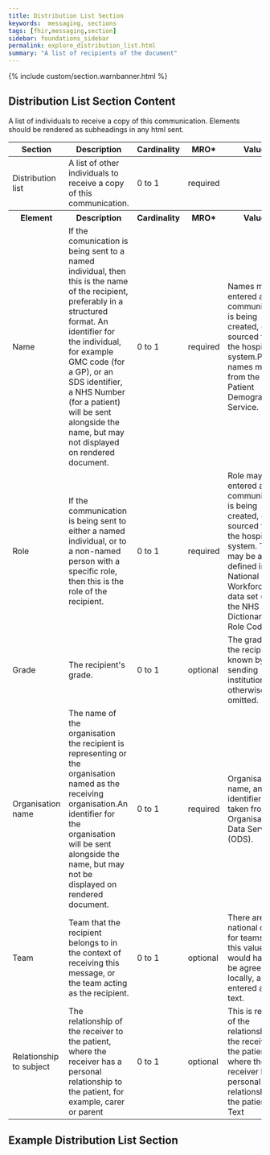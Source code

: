 ```yaml
---
title: Distribution List Section
keywords:  messaging, sections
tags: [fhir,messaging,section]
sidebar: foundations_sidebar
permalink: explore_distribution_list.html
summary: "A list of recipients of the document"
---
```

{% include custom/section.warnbanner.html %}


## Distribution List Section Content ##
A list of individuals to receive a copy of this communication. Elements should be rendered as subheadings in any html sent.

<table style="width:100%;max-width: 100%;">
	<thead>
		<tr>
			<th width="18%">Section</th>
			<th width="30%">Description</th>
			<th width="11%">Cardinality</th>
			<th width="11%">MRO*</th>
			<th width="30%">Values</th>
		</tr>
	</thead>
 <tbody>
  <tr>
   <td>Distribution list</td>
   <td>A list of other individuals to receive a copy of this communication.</td>
   <td>0 to 1</td>
   <td>required</td>
   <td>&nbsp;</td>
  </tr>
		<tr>
			<th>Element</th>
			<th>Description</th>
			<th>Cardinality</th>
			<th>MRO*</th>
			<th>Values</th>
		</tr>
  <tr>
   <td>Name</td>
   <td>If the comunication is being sent to a named individual, then this is the name of the recipient, preferably in a structured format. An identifier for the individual, for example GMC code (for a GP), or an SDS identifier, a NHS Number (for a patient) will be sent alongside the name, but may not displayed on rendered document.</td>
   <td>0 to 1</td>
   <td>required</td>
   <td>Names may be entered as the communication is being created, or sourced from the hospital system.Patient names may be from the Patient Demographic Service.</td>
  </tr>
  <tr>
   <td>Role</td>
   <td>If the communication is being sent to either a named individual, or to a non-named person with a specific role, then this is the role of the recipient.</td>
   <td>0 to 1</td>
   <td>required</td>
   <td>Role may be entered as the communication is being created, or sourced from the hospital system. This may be a role defined in the National Workforce data set (see the NHS Data Dictionary Job Role Code).</td>
  </tr>
  <tr>
   <td>Grade</td>
   <td>The recipient's grade.</td>
   <td>0 to 1</td>
   <td>optional</td>
   <td>The grade of the recipient, if known by the sending institution, otherwise omitted.</td>
  </tr>
  <tr>
   <td>Organisation name</td>
   <td>The name of the organisation the recipient is representing or the organisation named as the receiving organisation.An identifier for the organisation will be sent alongside the name, but may not be displayed on rendered document.</td>
   <td>0 to 1</td>
   <td>required</td>
   <td>Organisation name, and identifier, taken from the Organisation Data Service (ODS).</td>
  </tr>
  <tr>
   <td>Team</td>
   <td>Team that the recipient belongs to in the context of receiving this message, or the team acting as the recipient.</td>
   <td>0 to 1</td>
   <td>optional</td>
   <td>There are no national codes for teams, so this value would have to be agreed locally, and entered as free text.</td>
  </tr>
  <tr>
   <td>Relationship to subject</td>
   <td>The relationship of the receiver to the patient, where the receiver has a personal relationship to the patient, for example, carer or parent</td>
   <td>0 to 1</td>
   <td>optional</td>
   <td>This is record of the relationship of the receiver to the patient, where the receiver has a personal relationship to the patient. Text</td>
  </tr>
 </tbody>
</table>

## Example Distribution List Section ##

<script src="https://gist.github.com/IOPS-DEV/8d12d4ff8d08f694a4a4cec3dfd352d0.js"></script>







			


		

